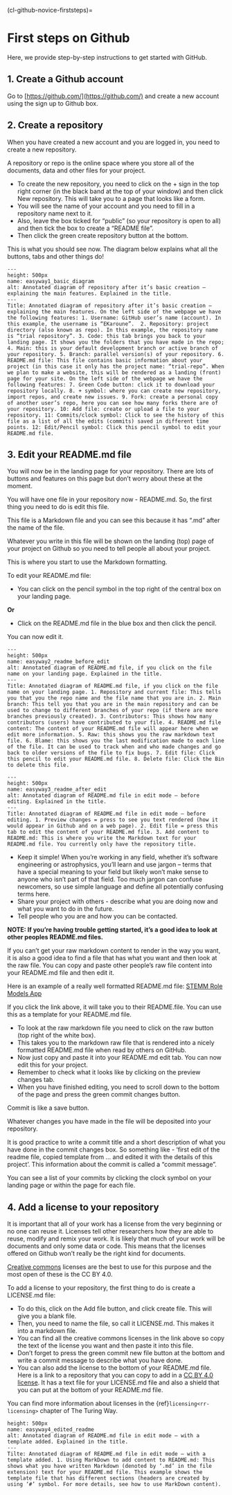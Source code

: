 (cl-github-novice-firststeps)=
# First steps on Github

Here, we provide step-by-step instructions to get started with GitHub.

## 1. Create a Github account

Go to [https://github.com/](https://github.com/) and create a new account using the sign up to Github box.

## 2. Create a repository

When you have created a new account and you are logged in, you need to create a new repository.

A repository or repo is the online space where you store all of the documents, data and other files for your project.

* To create the new repository, you need to click on the + sign in the top right corner (in the black band at the top of your window) and then click New repository. This will take you to a page that looks like a form.
* You will see the name of your account and you need to fill in a repository name next to it.
* Also, leave the box ticked for “public” (so your repository is open to all) and then tick the box to create a “README file”.
* Then click the green create repository button at the bottom.

This is what you should see now. The diagram below explains what all the buttons, tabs and other things do!

```{figure} ../../figures/easyway1_basic_diagram.jpg
---
height: 500px
name: easyway1_basic_diagram
alt: Annotated diagram of repository after it’s basic creation – explaining the main features. Explained in the title.
---
Title: Annotated diagram of repository after it’s basic creation – explaining the main features. On the left side of the webpage we have the following features: 1. Username: GitHub user’s name (account). In this example, the username is “EKaroune”.  2. Repository: project directory (also known as repo). In this example, the repository name is “trial repository”. 3. Code: this tab brings you back to your landing page. It shows you the folders that you have made in the repo; 4. Main: this is your default development branch or active branch of your repository. 5. Branch: parallel version(s) of your repository. 6. README.md file: This file contains basic information about your project (in this case it only has the project name: “trial-repo”. When we plan to make a website, this will be rendered as a landing (front) page for your site. On the left side of the webpage we have the following features: 7. Green Code button: click it to download your repository locally. 8. + symbol: where you can create new repository, import repos, and create new issues. 9. Fork: create a personal copy of another user’s repo, here you can see how many forks there are of your repository. 10: Add file: create or upload a file to your repository. 11: Commits/clock symbol: Click to see the history of this file as a list of all the edits (commits) saved in different time points. 12: Edit/Pencil symbol: Click this pencil symbol to edit your README.md file.
```

## 3. Edit your README.md file

You will now be in the landing page for your repository.
There are lots of buttons and features on this page but don’t worry about these at the moment.

You will have one file in your repository now - README.md. So, the first thing you need to do is edit this file.

This file is a Markdown file and you can see this because it has “.md” after the name of the file.

Whatever you write in this file will be shown on the landing (top) page of your project on Github so you need to tell people all about your project.

This is where you start to use the Markdown formatting.

To edit your README.md file:

* You can click on the pencil symbol in the top right of the central box on your landing page.

**Or**

* Click on the README.md file in the blue box and then click the pencil.

You can now edit it.

```{figure} ../../figures/easyway2_readme_before_edit.jpg
---
height: 500px
name: easyway2_readme_before_edit
alt: Annotated diagram of README.md file, if you click on the file name on your landing page. Explained in the title.
---
Title: Annotated diagram of README.md file, if you click on the file name on your landing page. 1. Repository and current file: This tells you that you the repo name and the file name that you are in. 2. Main branch: This tell you that you are in the main repository and can be used to change to different branches of your repo (if there are more branches previously created). 3. Contributors: This shows how many contributors (users) have contributed to your file. 4. README.md file content: The content of your README.md file will appear here when we edit more information. 5. Raw: this shows you the raw markdown text file. 6. Blame: this shows you the last modification made to each line of the file. It can be used to track when and who made changes and go back to older versions of the file to fix bugs. 7. Edit file: Click this pencil to edit your README.md file. 8. Delete file: Click the Bin to delete this file.

```

```{figure} ../../figures/easyway3_readme_after_edit.jpg
---
height: 500px
name: easyway3_readme_after_edit
alt: Annotated diagram of README.md file in edit mode – before editing. Explained in the title.
---
Title: Annotated diagram of README.md file in edit mode – before editing. 1. Preview changes = press to see you text rendered (how it would appear in Github and on a web page). 2. Edit file = press this tab to edit the content of your README.md file. 3. Add content to README.md: This is where you write the Markdown text for your README.md file. You currently only have the repository title.
```

* Keep it simple! When you’re working in any field, whether it’s software engineering or astrophysics, you’ll learn and use jargon – terms that have a special meaning to your field but likely won’t make sense to anyone who isn’t part of that field. Too much jargon can confuse newcomers, so use simple language and define all potentially confusing terms here.
* Share your project with others - describe what you are doing now and what you want to do in the future.
* Tell people who you are and how you can be contacted.

**NOTE: If you’re having trouble getting started, it’s a good idea to look at other peoples README.md files.**

If you can’t get your raw markdown content to render in the way you want, it is also a good idea to find a file that has what you want and then look at the raw file.
You can copy and paste other people’s raw file content into your README.md file and then edit it.

Here is an example of a really well formatted README.md file: [STEMM Role Models App](https://github.com/KirstieJane/STEMMRoleModels/blob/gh-pages/README.md)

If you click the link above, it will take you to their README.file. You can use this as a template for your README.md file.

* To look at the raw markdown file you need to click on the raw button (top right of the white box).
* This takes you to the markdown raw file that is rendered into a nicely formatted README.md file when read by others on GitHub.
* Now just copy and paste it into your README.md edit tab. You can now edit this for your project.
* Remember to check what it looks like by clicking on the preview changes tab.
* When you have finished editing, you need to scroll down to the bottom of the page and press the green commit changes button.

Commit is like a save button.

Whatever changes you have made in the file will be deposited into your repository.

It is good practice to write a commit title and a short description of what you have done in the commit changes box.
So something like - ‘first edit of the readme file, copied template from … and edited it with the details of this project’.
This information about the commit is called a “commit message”.

You can see a list of your commits by clicking the clock symbol on your landing page or within the page for each file.

## 4. Add a license to your repository

It is important that all of your work has a license from the very beginning or no one can reuse it. Licenses tell other researchers how they are able to reuse, modify and remix your work.
It is likely that much of your work will be documents and only some data or code.
This means that the licenses offered on Github won’t really be the right kind for documents.

[Creative commons](https://creativecommons.org/licenses/) licenses are the best to use for this purpose and the most open of these is the CC BY 4.0.

To add a license to your repository, the first thing to do is create a LICENSE.md file:

* To do this, click on the Add file button, and click create file. This will give you a blank file.
* Then, you need to name the file, so call it LICENSE.md. This makes it into a markdown file.
* You can find all the creative commons licenses in the link above so copy the text of the license you want and then paste it into this file.
* Don’t forget to press the green commit new file button at the bottom and write a commit message to describe what you have done.
* You can also add the license to the bottom of your README.md file. Here is a link to a repository that you can copy to add in a [CC BY 4.0 license](https://github.com/santisoler/cc-licenses).
It has a text file for your LICENSE.md file and also a shield that you can put at the bottom of your README.md file.

You can find more information about licenses in the {ref}`licensing<rr-licensing>` chapter of The Turing Way. 

```{figure} ../../figures/easyway4_edited_readme.jpg
height: 500px
name: easyway4_edited_readme
alt: Annotated diagram of README.md file in edit mode – with a template added. Explained in the title.
---
Tilte: Annotated diagram of README.md file in edit mode – with a template added. 1. Using MarkDown to add content to README.md: This shows what you have written Markdown (denoted by ‘.md’ in the file extension) text for your README.md file. This example shows the template file that has different sections (headers are created by using ‘#’ symbol. For more details, see how to use MarkDown content).

```

